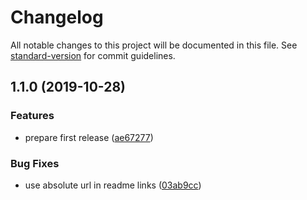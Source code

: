 # Changelog

All notable changes to this project will be documented in this file. See [standard-version](https://github.com/conventional-changelog/standard-version) for commit guidelines.

## 1.1.0 (2019-10-28)


### Features

* prepare first release ([ae67277](https://github.com/sketch-hq/sketch-reference-files/commit/ae672772e1eb64156ddbc8ab6cb9e867a7ce7555))


### Bug Fixes

* use absolute url in readme links ([03ab9cc](https://github.com/sketch-hq/sketch-reference-files/commit/03ab9cc2094ea622db6a1379654b0a2e14e65d2c))
